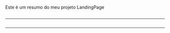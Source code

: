 <p text-align font-size-30 > Este é um resumo do meu projeto LandingPage</p>

<img src="https://i.imgur.com/u4Q0Qyo.png" alt="">
<br>
<hr>
<img src="https://i.imgur.com/9Pgu2yp.png" alt="">
<br>
<hr>
<img src="https://i.imgur.com/Mb7odQv.png" alt="">